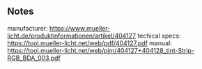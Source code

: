 <!-- Notes BEGIN -->
## Notes
manufacturer: https://www.mueller-licht.de/produktinformationen/artikel/404127
techical specs: https://tool.mueller-licht.net/web/pdf/404127.pdf
manual: https://tool.mueller-licht.net/web/pim/404127+404128_tint-Strip-RGB_BDA_003.pdf
<!-- Notes END -->
